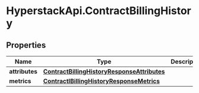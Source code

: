 # HyperstackApi.ContractBillingHistory

## Properties

Name | Type | Description | Notes
------------ | ------------- | ------------- | -------------
**attributes** | [**ContractBillingHistoryResponseAttributes**](ContractBillingHistoryResponseAttributes.md) |  | [optional] 
**metrics** | [**ContractlBillingHistoryResponseMetrics**](ContractlBillingHistoryResponseMetrics.md) |  | [optional] 


